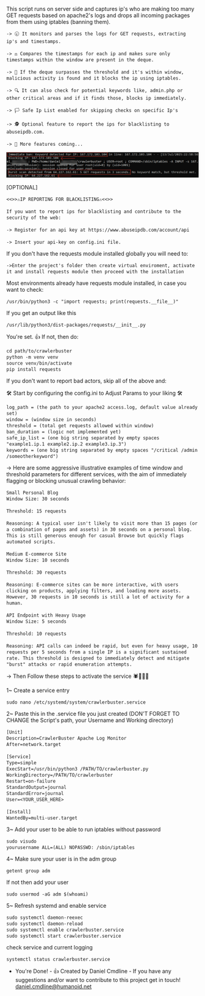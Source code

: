 This script runs on server side and captures ip's who are making too many GET requests based on apache2's logs and drops all incoming packages from them using iptables (banning them).
```
-> 🕣 It monitors and parses the logs for GET requests, extracting ip's and timestamps.

-> ⚖️ Compares the timestamps for each ip and makes sure only timestamps within the window are present in the deque.

-> 🚫 If the deque surpasses the threshold and it's within window, malicious activity is found and it blocks the ip using iptables.

-> 🔍 It can also check for potential keywords like, admin.php or other critical areas and if it finds those, blocks ip immediately.

-> 🏳️ Safe Ip List enabled for skipping checks on specific Ip's

-> 🕵️ Optional feature to report the ips for blacklisting to abuseipdb.com.

-> 🔧 More features coming...
```

![Detection Example](./img/burstexample.png "CrawlerBuster example")

[OPTIONAL]
```
<<>>⚠️IP REPORTING FOR BLACKLISTING⚠️<<>>

If you want to report ips for blacklisting and contribute to the security of the web:

-> Register for an api key at https://www.abuseipdb.com/account/api

-> Insert your api-key on config.ini file.
```

If you don't have the requests module installed globally you will need to:
```
->Enter the project's folder then create virtual enviroment, activate it and install requests module then proceed with the installation
```
Most environments already have requests module installed, in case you want to check:
```
/usr/bin/python3 -c "import requests; print(requests.__file__)"
```
If you get an output like this
```
/usr/lib/python3/dist-packages/requests/__init__.py
```
You're set. 👍
If not, then do:
```
cd path/to/crawlerbuster
python -m venv venv
source venv/bin/activate
pip install requests 
```
If you don't want to report bad actors, skip all of the above and:

🛠️ Start by configuring the config.ini to Adjust Params to your liking 🛠️
```
log_path = (the path to your apache2 access.log, default value already set)
window = (window size in seconds) 
threshold = (total get requests allowed within window)
ban_duration = (logic not implemented yet)
safe_ip_list = (one big string separated by empty spaces "example1.ip.1 example2.ip.2 example3.ip.3")
keywords = (one big string separated by empty spaces "/critical /admin /someotherkeyword")
```
-> Here are some aggressive illustrative examples of time window and threshold parameters for different services, with the aim of immediately flagging or blocking unusual crawling behavior:
```
Small Personal Blog 
Window Size: 30 seconds

Threshold: 15 requests

Reasoning: A typical user isn't likely to visit more than 15 pages (or a combination of pages and assets) in 30 seconds on a personal blog. This is still generous enough for casual Browse but quickly flags automated scripts.

Medium E-commerce Site 
Window Size: 10 seconds

Threshold: 30 requests

Reasoning: E-commerce sites can be more interactive, with users clicking on products, applying filters, and loading more assets. However, 30 requests in 10 seconds is still a lot of activity for a human.

API Endpoint with Heavy Usage 
Window Size: 5 seconds

Threshold: 10 requests

Reasoning: API calls can indeed be rapid, but even for heavy usage, 10 requests per 5 seconds from a single IP is a significant sustained rate. This threshold is designed to immediately detect and mitigate "burst" attacks or rapid enumeration attempts.
```
-> Then Follow these steps to activate the service 🕷️🔫🔫🔫

1~ Create a service entry 
```
sudo nano /etc/systemd/system/crawlerbuster.service
```
2~ Paste this in the .service file you just created (DON'T FORGET TO CHANGE the Script's path, your Username and Working directory)
```
[Unit]
Description=CrawlerBuster Apache Log Monitor
After=network.target

[Service]
Type=simple
ExecStart=/usr/bin/python3 /PATH/TO/crawlerbuster.py
WorkingDirectory=/PATH/TO/crawlerbuster 
Restart=on-failure
StandardOutput=journal
StandardError=journal
User=<YOUR_USER_HERE>

[Install]
WantedBy=multi-user.target
```
3~ Add your user to be able to run iptables without password
```
sudo visudo
yourusername ALL=(ALL) NOPASSWD: /sbin/iptables
```
4~ Make sure your user is in the adm group
```
getent group adm
```
If not then add your user
```
sudo usermod -aG adm $(whoami)
```
5~ Refresh systemd and enable service
```
sudo systemctl daemon-reexec
sudo systemctl daemon-reload
sudo systemctl enable crawlerbuster.service
sudo systemctl start crawlerbuster.service
```
check service and current logging
```
systemctl status crawlerbuster.service
```

- You're Done! - 👍
Created by Daniel Cmdline -
If you have any suggestions and/or want to contribute to this project get in touch!
daniel.cmdline@humanoid.net






